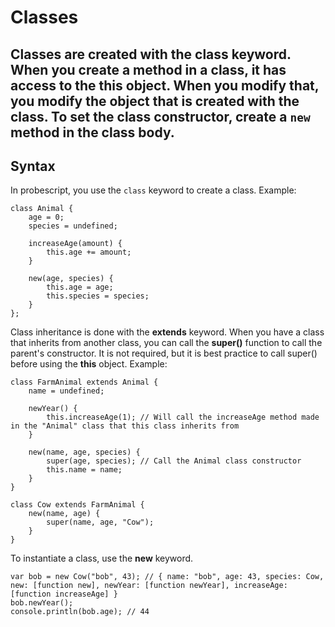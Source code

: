 # Classes
## Classes are created with the **class** keyword. When you create a method in a class, it has access to the **this** object. When you modify that, you modify the object that is created with the class. To set the class constructor, create a `new` method in the class body.

## Syntax
In probescript, you use the `class` keyword to create a class. Example:
```prb
class Animal {
    age = 0;
    species = undefined;

    increaseAge(amount) {
        this.age += amount;
    }

    new(age, species) {
        this.age = age;
        this.species = species;
    }
};
```

Class inheritance is done with the **extends** keyword. When you have a class that inherits from another class, you can call the **super()** function to call the parent's constructor. It is not required, but it is best practice to call super() before using the **this** object. Example:
```probe
class FarmAnimal extends Animal {
    name = undefined;

    newYear() {
        this.increaseAge(1); // Will call the increaseAge method made in the "Animal" class that this class inherits from
    }

    new(name, age, species) {
        super(age, species); // Call the Animal class constructor
        this.name = name;
    }
}

class Cow extends FarmAnimal {
    new(name, age) {
        super(name, age, "Cow");
    }
}
```

To instantiate a class, use the **new** keyword.
```probe
var bob = new Cow("bob", 43); // { name: "bob", age: 43, species: Cow, new: [function new], newYear: [function newYear], increaseAge: [function increaseAge] }
bob.newYear();
console.println(bob.age); // 44
```